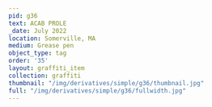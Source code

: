 ```yaml
---
pid: g36
text: ACAB PROLE
_date: July 2022
location: Somerville, MA
medium: Grease pen
object_type: tag
order: '35'
layout: graffiti_item
collection: graffiti
thumbnail: "/img/derivatives/simple/g36/thumbnail.jpg"
full: "/img/derivatives/simple/g36/fullwidth.jpg"
---
```

